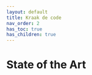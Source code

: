 ```yaml
---
layout: default
title: Kraak de code
nav_order: 2
has_toc: true
has_children: true
---
```


# State of the Art